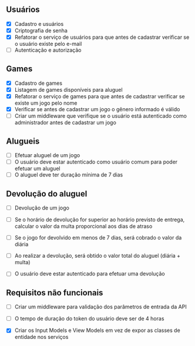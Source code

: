 ## Usuários
* [x] Cadastro e usuários
* [x] Criptografia de senha
* [x] Refatorar o serviço de usuários para que antes de cadastrar verificar se o usuário existe pelo e-mail
* [ ] Autenticação e autorização

## Games
* [x] Cadastro de games
* [x] Listagem de games disponíveis para aluguel
* [x] Refatorar o serviço de games para que antes de cadastrar verificar se existe um jogo pelo nome
* [x] Verificar se antes de cadastrar um jogo o gênero informado é válido
* [ ] Criar um middleware que verifique se o usuário está autenticado como administrador antes de cadastrar um jogo

## Alugueis
* [ ] Efetuar aluguel de um jogo
* [ ] O usuário deve estar autenticado como usuário comum para poder efetuar um aluguel
* [ ] O aluguel deve ter duração mínima de 7 dias

## Devolução do aluguel
* [ ] Devolução de um jogo
* [ ] Se o horário de devolução for superior ao horário previsto de entrega, calcular o valor da multa proporcional aos dias de atraso
* [ ] Se o jogo for devolvido em menos de 7 dias, será cobrado o valor da diária
* [ ] Ao realizar a devolução, será obtido o valor total do aluguel (diária + multa)
* [ ] O usuário deve estar autenticado para efetuar uma devolução


## Requisitos não funcionais
* [ ] Criar um middleware para validação dos parâmetros de entrada da API
* [ ] O tempo de duração do token do usuário deve ser de 4 horas
* [x] Criar os Input Models e View Models em vez de expor as classes de entidade nos serviços







